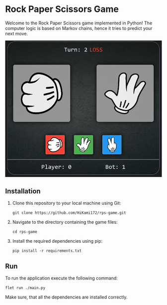 # Rock Paper Scissors Game

Welcome to the Rock Paper Scissors game implemented in Python! 
The computer logic is based on Markov chains, hence it tries to predict your next move.

<img src="game-preview.png">

## Installation

1. Clone this repository to your local machine using Git:
   ```
   git clone https://github.com/HiKami172/rps-game.git
   ```
   
2. Navigate to the directory containing the game files:
   ```
   cd rps-game
   ```

3. Install the required dependencies using pip:
   ```
   pip install -r requirements.txt
   ```

## Run

To run the application execute the following command:
```shell
flet run ./main.py
```
Make sure, that all the dependencies are installed correctly.